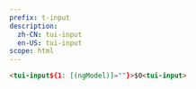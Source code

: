 ```yaml
---
prefix: t-input
description:
  zh-CN: tui-input
  en-US: tui-input
scope: html
---
```


```html
<tui-input${1: [(ngModel)]=""}>$0<tui-input>
```